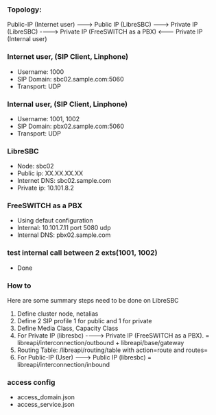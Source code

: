 ### Topology:

Public-IP (Internet user) ---> Public IP (LibreSBC) ---> Private IP (LibreSBC) ----> Private IP (FreeSWITCH as a PBX) <--- Private IP (Internal user)


### Internet user, (SIP Client, Linphone)

* Username: 1000
* SIP Domain: sbc02.sample.com:5060
* Transport: UDP

### Internal user, (SIP Client, Linphone)

* Username: 1001, 1002
* SIP Domain: pbx02.sample.com:5060
* Transport: UDP

### LibreSBC

* Node: sbc02
* Public ip: XX.XX.XX.XX
* Internet DNS: sbc02.sample.com
* Private ip: 10.101.8.2

### FreeSWITCH as a PBX

* Using defaut configuration
* Internal: 10.101.7.11 port 5080 udp
* Internal DNS: pbx02.sample.com

### test internal call between 2 exts(1001, 1002)

* Done

### How to

Here are some summary steps need to be done on LibreSBC

1. Define cluster node, netalias
2. Define 2 SIP profile 1 for public and 1 for private
3. Define Media Class, Capacity Class
4. For Private IP (libresbc) ----> Private IP (FreeSWITCH as a PBX). = libreapi/interconnection/outbound + libreapi/base/gateway
5. Routing Table: /libreapi/routing/table with action=route and routes=<outbound-connection-in-step-4>
6. For Public-IP (User) ---> Public IP (libresbc) = libreapi/interconnection/inbound

### access config

* access_domain.json
* access_service.json
